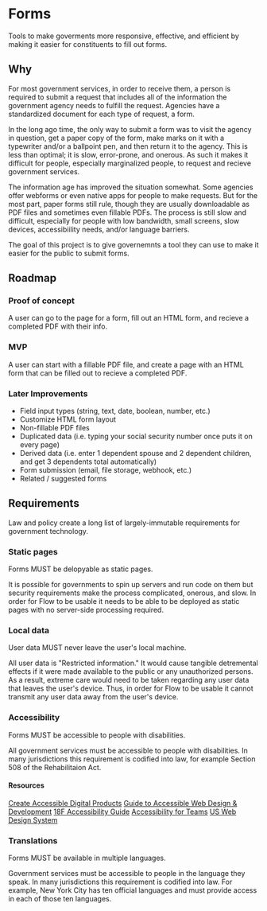 # Forms

Tools to make goverments more responsive, effective, and efficient by making it easier for constituents to fill out forms.

## Why

For most government services, in order to receive them, a person is required to submit a request that includes all of the information the government agency needs to fulfill the request. Agencies have a standardized document for each type of request, a form.

In the long ago time, the only way to submit a form was to visit the agency in question, get a paper copy of the form, make marks on it with a typewriter and/or a ballpoint pen, and then return it to the agency. This is less than optimal; it is slow, error-prone, and onerous. As such it makes it difficult for people, especially marginalized people, to request and recieve government services.

The information age has improved the situation somewhat. Some agencies offer webforms or even native apps for people to make requests. But for the most part, paper forms still rule, though they are usually downloadable as PDF files and sometimes even fillable PDFs. The process is still slow and difficult, especially for people with low bandwidth, small screens, slow devices, accessibiility needs, and/or language barriers.

The goal of this project is to give governemnts a tool they can use to make it easier for the public to submit forms. 

## Roadmap

### Proof of concept

A user can go to the page for a form, fill out an HTML form, and recieve a completed PDF with their info.

### MVP

A user can start with a fillable PDF file, and create a page with an HTML form that can be filled out to recieve a completed PDF.

### Later Improvements

- Field input types (string, text, date, boolean, number, etc.)
- Customize HTML form layout
- Non-fillable PDF files
- Duplicated data (i.e. typing your social security number once puts it on every page)
- Derived data (i.e. enter 1 dependent spouse and 2 dependent children, and get 3 dependents total automatically)
- Form submission (email, file storage, webhook, etc.)
- Related / suggested forms

## Requirements

Law and policy create a long list of largely-immutable requirements for government technology.

### Static pages

Forms MUST be delopyable as static pages.

It is possible for governments to spin up servers and run code on them but security requirements make the process complicated, onerous, and slow. In order for Flow to be usable it needs to be able to be deployed as static pages with no server-side processing required. 

### Local data

User data MUST never leave the user's local machine.

All user data is "Restricted information." It would cause tangible detremental effects if it were made available to the public or any unauthorized persons. As a result, extreme care would need to be taken regarding any user data that leaves the user's device. Thus, in order for Flow to be usable it cannot transmit any user data away from the user's device.

### Accessibility

Forms MUST be accessible to people with disabilities.

All government services must be accessible to people with disabilities. In many jurisdictions this requirement is codified into law, for example Section 508 of the Rehabilitaion Act.

#### Resources
[Create Accessible Digital Products](https://section508.gov/create)
[Guide to Accessible Web Design & Development](https://www.section508.gov/content/guide-accessible-web-design-development)
[18F Accessibility Guide](https://accessibility.18f.gov)
[Accessibility for Teams](https://accessibility.digital.gov)
[US Web Design System](https://designsystem.digital.gov)

### Translations

Forms MUST be available in multiple languages.

Government services must be accessible to people in the language they speak. In many jurisdictions this requirement is codified into law. For example, New York City has ten official languages and must provide access in each of those ten languages.
